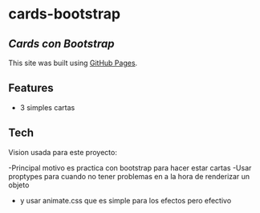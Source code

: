 # cards-bootstrap

## _Cards con Bootstrap_


This site was built using [GitHub Pages](https://pages.github.com/).

## Features

- 3 simples cartas

## Tech

Vision usada para este proyecto:

-Principal motivo es practica con bootstrap para hacer estar cartas
-Usar proptypes para cuando no tener problemas en a la hora de renderizar un objeto
- y usar animate.css que es simple para los efectos pero efectivo

